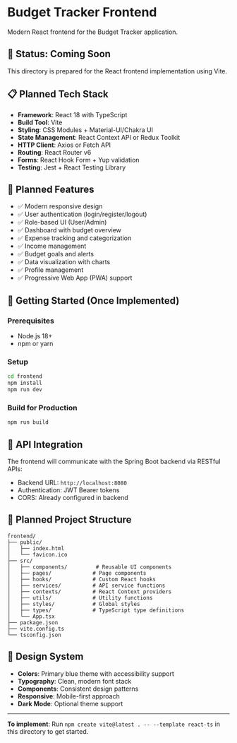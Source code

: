 # Budget Tracker Frontend

Modern React frontend for the Budget Tracker application.

## 🚧 Status: Coming Soon

This directory is prepared for the React frontend implementation using Vite.

## 📋 Planned Tech Stack

- **Framework**: React 18 with TypeScript
- **Build Tool**: Vite
- **Styling**: CSS Modules + Material-UI/Chakra UI
- **State Management**: React Context API or Redux Toolkit
- **HTTP Client**: Axios or Fetch API
- **Routing**: React Router v6
- **Forms**: React Hook Form + Yup validation
- **Testing**: Jest + React Testing Library

## 🎯 Planned Features

- ✅ Modern responsive design
- ✅ User authentication (login/register/logout)
- ✅ Role-based UI (User/Admin)
- ✅ Dashboard with budget overview
- ✅ Expense tracking and categorization
- ✅ Income management
- ✅ Budget goals and alerts
- ✅ Data visualization with charts
- ✅ Profile management
- ✅ Progressive Web App (PWA) support

## 🚀 Getting Started (Once Implemented)

### Prerequisites
- Node.js 18+
- npm or yarn

### Setup
```bash
cd frontend
npm install
npm run dev
```

### Build for Production
```bash
npm run build
```

## 🔗 API Integration

The frontend will communicate with the Spring Boot backend via RESTful APIs:
- Backend URL: `http://localhost:8080`
- Authentication: JWT Bearer tokens
- CORS: Already configured in backend

## 📁 Planned Project Structure

```
frontend/
├── public/
│   ├── index.html
│   └── favicon.ico
├── src/
│   ├── components/         # Reusable UI components
│   ├── pages/             # Page components
│   ├── hooks/             # Custom React hooks  
│   ├── services/          # API service functions
│   ├── contexts/          # React Context providers
│   ├── utils/             # Utility functions
│   ├── styles/            # Global styles
│   ├── types/             # TypeScript type definitions
│   └── App.tsx
├── package.json
├── vite.config.ts
└── tsconfig.json
```

## 🎨 Design System

- **Colors**: Primary blue theme with accessibility support
- **Typography**: Clean, modern font stack
- **Components**: Consistent design patterns
- **Responsive**: Mobile-first approach
- **Dark Mode**: Optional theme support

---

**To implement**: Run `npm create vite@latest . -- --template react-ts` in this directory to get started.